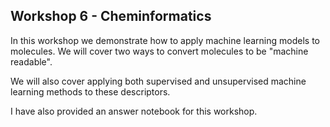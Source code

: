 ## Workshop 6 - Cheminformatics

In this workshop we demonstrate how to apply machine learning models to molecules. We will cover two ways to convert molecules to be "machine readable". 

We will also cover applying both supervised and unsupervised machine learning methods to these descriptors.

I have also provided an answer notebook for this workshop.
